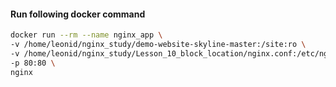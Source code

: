 #### Run following docker command 
```bash
docker run --rm --name nginx_app \
-v /home/leonid/nginx_study/demo-website-skyline-master:/site:ro \
-v /home/leonid/nginx_study/Lesson_10_block_location/nginx.conf:/etc/nginx/nginx.conf:ro \
-p 80:80 \
nginx
```
